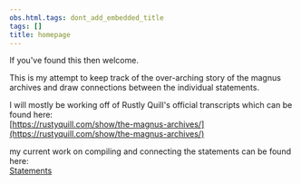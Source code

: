 ```yaml
---
obs.html.tags: dont_add_embedded_title
tags: []
title: homepage
---
```

   
If you've found this then welcome.   
   
This is my attempt to keep track of the over-arching story of the magnus archives and draw connections between the individual statements.   
   
I will mostly be working off of Rustly Quill's official transcripts which can be found here:   
[https://rustyquill.com/show/the-magnus-archives/](https://rustyquill.com/show/the-magnus-archives/)   
   
my current work on compiling and connecting the statements can be found here:   
[Statements](./Statements/Statements.md)